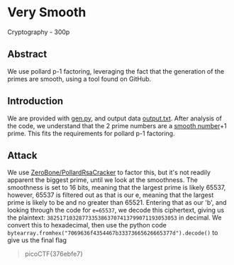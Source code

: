 # Very Smooth

Cryptography - 300p

## Abstract

We use pollard p-1 factoring, leveraging the fact that the generation of the primes are smooth, using a tool found on GitHub.

## Introduction

We are provided with [gen.py](gen.py), and output data [output.txt](output.txt). After analysis of the code, we understand that the 2 prime numbers are a [smooth number](https://en.wikipedia.org/wiki/Smooth_number)+1 prime. This fits the requirements for pollard p-1 factoring. 

## Attack

We use [ZeroBone/PollardRsaCracker](https://github.com/ZeroBone/PollardRsaCracker) to factor this, but it's not readily apparent the biggest prime, until we look at the smoothness. The smoothness is set to 16 bits, meaning that the largest prime is likely 65537, however, 65537 is filtered out as that is our e, meaning that the largest prime is likely to be and no greater than 65521. Entering that as our 'b', and looking through the code for `e=65537`, we decode this ciphertext, giving us the plaintext: `38251710328773353863707413799071193053053` in decimal. We convert this to hexadecimal, then use the python code `bytearray.fromhex("7069636f4354467b33373665626665377d").decode()` to give us the final flag
> picoCTF{376ebfe7}